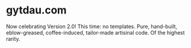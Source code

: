 # gytdau.com

Now celebrating Version 2.0! This time: no templates. Pure, hand-built, eblow-greased, coffee-induced, tailor-made artisinal code. Of the highest rarity.
